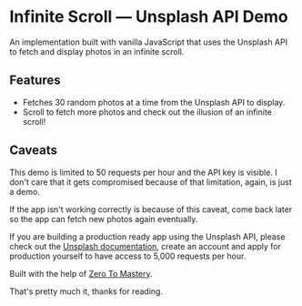 # Infinite Scroll — Unsplash API Demo

An implementation built with vanilla JavaScript that uses the Unsplash API to fetch and display photos in an infinite scroll.

## Features

- Fetches 30 random photos at a time from the Unsplash API to display.
- Scroll to fetch more photos and check out the illusion of an infinite scroll!

## Caveats

This demo is limited to 50 requests per hour and the API key is visible. I don't care that it gets compromised because of that limitation, again, is just a demo.

If the app isn't working correctly is because of this caveat, come back later so the app can fetch new photos again eventually.

If you are building a production ready app using the Unsplash API, please check out the [Unsplash documentation](https://unsplash.com/documentation), create an account and apply for production yourself to have access to 5,000 requests per hour.

Built with the help of [Zero To Mastery](https://zerotomastery.io/courses/javascript-projects/).

That's pretty much it, thanks for reading.
